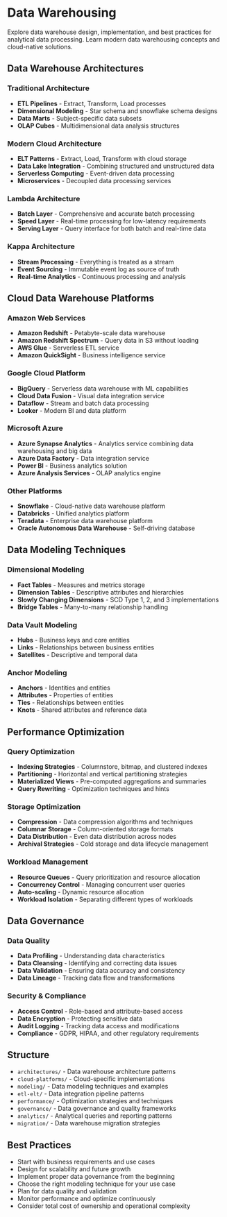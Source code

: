 # Data Warehousing

Explore data warehouse design, implementation, and best practices for analytical data processing. Learn modern data warehousing concepts and cloud-native solutions.

## Data Warehouse Architectures

### Traditional Architecture
- **ETL Pipelines** - Extract, Transform, Load processes
- **Dimensional Modeling** - Star schema and snowflake schema designs
- **Data Marts** - Subject-specific data subsets
- **OLAP Cubes** - Multidimensional data analysis structures

### Modern Cloud Architecture
- **ELT Patterns** - Extract, Load, Transform with cloud storage
- **Data Lake Integration** - Combining structured and unstructured data
- **Serverless Computing** - Event-driven data processing
- **Microservices** - Decoupled data processing services

### Lambda Architecture
- **Batch Layer** - Comprehensive and accurate batch processing
- **Speed Layer** - Real-time processing for low-latency requirements
- **Serving Layer** - Query interface for both batch and real-time data

### Kappa Architecture
- **Stream Processing** - Everything is treated as a stream
- **Event Sourcing** - Immutable event log as source of truth
- **Real-time Analytics** - Continuous processing and analysis

## Cloud Data Warehouse Platforms

### Amazon Web Services
- **Amazon Redshift** - Petabyte-scale data warehouse
- **Amazon Redshift Spectrum** - Query data in S3 without loading
- **AWS Glue** - Serverless ETL service
- **Amazon QuickSight** - Business intelligence service

### Google Cloud Platform
- **BigQuery** - Serverless data warehouse with ML capabilities
- **Cloud Data Fusion** - Visual data integration service
- **Dataflow** - Stream and batch data processing
- **Looker** - Modern BI and data platform

### Microsoft Azure
- **Azure Synapse Analytics** - Analytics service combining data warehousing and big data
- **Azure Data Factory** - Data integration service
- **Power BI** - Business analytics solution
- **Azure Analysis Services** - OLAP analytics engine

### Other Platforms
- **Snowflake** - Cloud-native data warehouse platform
- **Databricks** - Unified analytics platform
- **Teradata** - Enterprise data warehouse platform
- **Oracle Autonomous Data Warehouse** - Self-driving database

## Data Modeling Techniques

### Dimensional Modeling
- **Fact Tables** - Measures and metrics storage
- **Dimension Tables** - Descriptive attributes and hierarchies
- **Slowly Changing Dimensions** - SCD Type 1, 2, and 3 implementations
- **Bridge Tables** - Many-to-many relationship handling

### Data Vault Modeling
- **Hubs** - Business keys and core entities
- **Links** - Relationships between business entities
- **Satellites** - Descriptive and temporal data

### Anchor Modeling
- **Anchors** - Identities and entities
- **Attributes** - Properties of entities
- **Ties** - Relationships between entities
- **Knots** - Shared attributes and reference data

## Performance Optimization

### Query Optimization
- **Indexing Strategies** - Columnstore, bitmap, and clustered indexes
- **Partitioning** - Horizontal and vertical partitioning strategies
- **Materialized Views** - Pre-computed aggregations and summaries
- **Query Rewriting** - Optimization techniques and hints

### Storage Optimization
- **Compression** - Data compression algorithms and techniques
- **Columnar Storage** - Column-oriented storage formats
- **Data Distribution** - Even data distribution across nodes
- **Archival Strategies** - Cold storage and data lifecycle management

### Workload Management
- **Resource Queues** - Query prioritization and resource allocation
- **Concurrency Control** - Managing concurrent user queries
- **Auto-scaling** - Dynamic resource allocation
- **Workload Isolation** - Separating different types of workloads

## Data Governance

### Data Quality
- **Data Profiling** - Understanding data characteristics
- **Data Cleansing** - Identifying and correcting data issues
- **Data Validation** - Ensuring data accuracy and consistency
- **Data Lineage** - Tracking data flow and transformations

### Security & Compliance
- **Access Control** - Role-based and attribute-based access
- **Data Encryption** - Protecting sensitive data
- **Audit Logging** - Tracking data access and modifications
- **Compliance** - GDPR, HIPAA, and other regulatory requirements

## Structure

- `architectures/` - Data warehouse architecture patterns
- `cloud-platforms/` - Cloud-specific implementations
- `modeling/` - Data modeling techniques and examples
- `etl-elt/` - Data integration pipeline patterns
- `performance/` - Optimization strategies and techniques
- `governance/` - Data governance and quality frameworks
- `analytics/` - Analytical queries and reporting patterns
- `migration/` - Data warehouse migration strategies

## Best Practices

- Start with business requirements and use cases
- Design for scalability and future growth
- Implement proper data governance from the beginning
- Choose the right modeling technique for your use case
- Plan for data quality and validation
- Monitor performance and optimize continuously
- Consider total cost of ownership and operational complexity